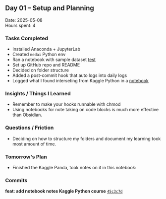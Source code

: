 ## Day 01 – Setup and Planning
Date: 2025-05-08  
Hours spent: 4  

### Tasks Completed
- Installed Anaconda + JupyterLab
- Created `medai` Python env
- Ran a notebook with sample dataset [test](../../notebooks/tutorials/test.ipynb)
- Set up GitHub repo and README
- Decided on folder structure
- Added a post-commit hook that auto logs into daily logs
- Logged what I found interseting from Kaggle Python in a [notebook](../../notebooks/tutorials/KagglePython.ipynb)

### Insights / Things I Learned
- Remember to make your hooks runnable with chmod
- Using notebooks for note taking on code blocks is much more effective than Obsidian.

### Questions / Friction
- Deciding on how to structure my folders and document my learning took most amount of time.

### Tomorrow's Plan
- Finished the Kaggle Panda, took notes on it in this notebook:

### Commits
**feat: add notebook notes Kaggle Python course** [`45c3c7d`](https://github.com/azguven/ai-health-roadmap/commit/45c3c7de59f49c78ffa280d72e8b421b9055488c)